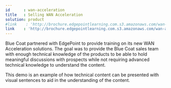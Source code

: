 ```yaml
---
id      : wan-acceleration
title   : Selling WAN Acceleration
solution: product
#link    : 'http://brochure.edgepointlearning.com.s3.amazonaws.com/wan-acceleration/_FLASH_EMBED.html'
link    : 'http://brochure.edgepointlearning.com.s3.amazonaws.com/wan-acceleration-SL/story_html5.html'
---
```

Blue Coat partnered with EdgePoint to provide training on its new WAN Acceleration solutions. The goal was to provide the Blue Coat sales team with enough technical knowledge of the products to be able to hold meaningful discussions with prospects while not requiring advanced technical knowledge to understand the content.

This demo is an example of how technical content can be presented with visual sentences to aid in the understanding of the content.
